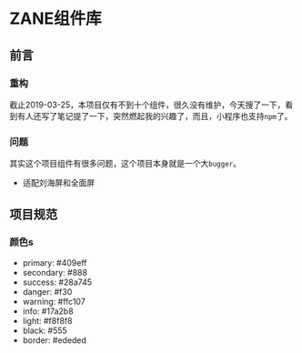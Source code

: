 # ZANE组件库

## 前言

### 重构

截止2019-03-25，本项目仅有不到十个组件，很久没有维护，今天搜了一下，看到有人还写了笔记提了一下，突然燃起我的兴趣了，而且，小程序也支持`npm`了。

### 问题

其实这个项目组件有很多问题，这个项目本身就是一个大`bugger`。

- 适配刘海屏和全面屏

## 项目规范

### 颜色s

- primary: #409eff
- secondary: #888
- success: #28a745
- danger: #f30
- warning: #ffc107
- info: #17a2b8
- light: #f8f8f8
- black: #555
- border: #ededed
